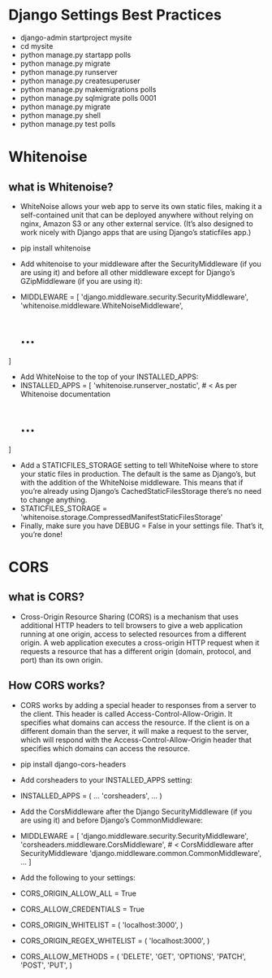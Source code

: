 # Django Settings Best Practices
- django-admin startproject mysite
- cd mysite
- python manage.py startapp polls
- python manage.py migrate
- python manage.py runserver
- python manage.py createsuperuser
- python manage.py makemigrations polls
- python manage.py sqlmigrate polls 0001
- python manage.py migrate
- python manage.py shell
- python manage.py test polls

# Whitenoise

## what is Whitenoise?
- WhiteNoise allows your web app to serve its own static files, making it a self-contained unit that can be deployed anywhere without relying on nginx, Amazon S3 or any other external service. (It’s also designed to work nicely with Django apps that are using Django’s staticfiles app.)


- pip install whitenoise
- Add whitenoise to your middleware after the SecurityMiddleware (if you are using it) and before all other middleware except for Django’s GZipMiddleware (if you are using it):
- MIDDLEWARE = [
    'django.middleware.security.SecurityMiddleware',
    'whitenoise.middleware.WhiteNoiseMiddleware',
    # ...
]
- Add WhiteNoise to the top of your INSTALLED_APPS:
- INSTALLED_APPS = [
    'whitenoise.runserver_nostatic',  # < As per Whitenoise documentation
    # ...
]
- Add a STATICFILES_STORAGE setting to tell WhiteNoise where to store your static files in production. The default is the same as Django’s, but with the addition of the WhiteNoise middleware. This means that if you’re already using Django’s CachedStaticFilesStorage there’s no need to change anything.
- STATICFILES_STORAGE = 'whitenoise.storage.CompressedManifestStaticFilesStorage'
- Finally, make sure you have DEBUG = False in your settings file. That’s it, you’re done!

# CORS

## what is CORS?
- Cross-Origin Resource Sharing (CORS) is a mechanism that uses additional HTTP headers to tell browsers to give a web application running at one origin, access to selected resources from a different origin. A web application executes a cross-origin HTTP request when it requests a resource that has a different origin (domain, protocol, and port) than its own origin.

## How CORS works?
- CORS works by adding a special header to responses from a server to the client. This header is called Access-Control-Allow-Origin. It specifies what domains can access the resource. If the client is on a different domain than the server, it will make a request to the server, which will respond with the Access-Control-Allow-Origin header that specifies which domains can access the resource.

- pip install django-cors-headers
- Add corsheaders to your INSTALLED_APPS setting:
- INSTALLED_APPS = (
    ...
    'corsheaders',
    ...
)
- Add the CorsMiddleware after the Django SecurityMiddleware (if you are using it) and before Django’s CommonMiddleware:
- MIDDLEWARE = [
    'django.middleware.security.SecurityMiddleware',
    'corsheaders.middleware.CorsMiddleware', # < CorsMiddleware after SecurityMiddleware
    'django.middleware.common.CommonMiddleware',
    ...
]
- Add the following to your settings:
- CORS_ORIGIN_ALLOW_ALL = True
- CORS_ALLOW_CREDENTIALS = True
- CORS_ORIGIN_WHITELIST = (
    'localhost:3000',
)
- CORS_ORIGIN_REGEX_WHITELIST = (
    'localhost:3000',
)
- CORS_ALLOW_METHODS = (
    'DELETE',
    'GET',
    'OPTIONS',
    'PATCH',
    'POST',
    'PUT',
)




